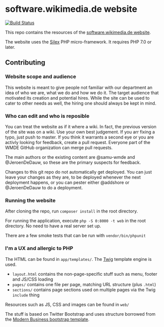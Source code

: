 # software.wikimedia.de website

[![Build Status](https://travis-ci.org/wmde/software.wikimedia.de.svg)](https://travis-ci.org/wmde/software.wikimedia.de)

This repo contains the resources of the [software.wikimedia.de website](https://software.wikimedia.de).

The website uses the [Silex](http://silex.sensiolabs.org/) PHP micro-framework. It requires PHP 7.0 or later.

## Contributing

### Website scope and audience

This website is meant to give people not familiar with our department an idea of who we are, what we do and how we do it.
The target audience that motivated its creation and potential hires. While the site can be used to cater to other needs
as well, the hiring one should always be kept in mind.

### Who can edit and who is reposible

You can treat the website as if it where a wiki. In fact, the previous version of the site was on a wiki. Use your own
best judgement. If you arr fixing a typo, just push to master. If you think it warrants a second eye or you are activly
looking for feedback, create a pull request. Everyone part of the WMDE GitHub organization can merge pull requests.

The main authors or the existing content are @samu-wmde and @JeroenDeDauw, so these are the primary suspects for feedback.

Changes to this git repo do not automatically get deployed. You can just leave your changes as they are, to be deployed
whenever the next deployment happens, or you can pester either @addshore or @JeroenDeDauw to do a deployment.

### Running the website

After cloning the repo, run `composer install` in the root directory.

For running the application, execute `php -S 0:8000 -t web` in the root directory. No need to have a real server set up.

There are a few smoke tests that can be run with `vendor/bin/phpunit`

### I'm a UX and allergic to PHP

The HTML can be found in `app/templates/`. The [Twig](http://twig.sensiolabs.org/) template engine is used.

* `layout.html` contains the non-page-specific stuff such as menu, footer and JS/CSS loading
* `pages/` contains one file per page, matching URL structure (plus `.html`)
* `sections/` contains page sections used on multiple pages via the Twig `include` thing

Resources such as JS, CSS and images can be found in `web/`

The stuff is based on Twitter Bootstrap and uses structure borrowed from the
[Modern Business bootstrap template](https://startbootstrap.com/template-overviews/modern-business/).

